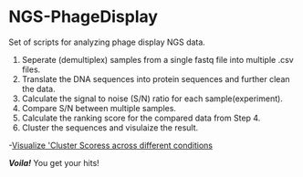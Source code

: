 # NGS-PhageDisplay
Set of scripts for analyzing phage display NGS data.

1. Seperate (demultiplex) samples from a single fastq file into multiple .csv files.
2. Translate the DNA sequences into protein sequences and further clean the data. 
3. Calculate the signal to noise (S/N) ratio for each sample(experiment).
4. Compare S/N between multiple samples.
5. Calculate the ranking score for the compared data from Step 4.
6. Cluster the sequences and visulaize the result.

-[Visualize 'Cluster Scoress across different conditions](https://plot.ly/~ccchang0111/148/?share_key=opqa7axxTHYZYexL0LhbRx)

**_Voila!_** You get your hits!
